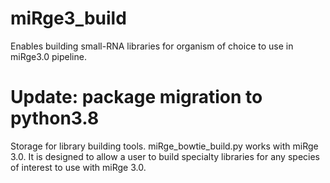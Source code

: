 # miRge3_build
Enables building small-RNA libraries for organism of choice to use in miRge3.0 pipeline.

# Update: package migration to python3.8
Storage for library building tools. miRge_bowtie_build.py works with miRge 3.0. It is designed to allow a user to build specialty libraries for any species of interest to use with miRge 3.0.
